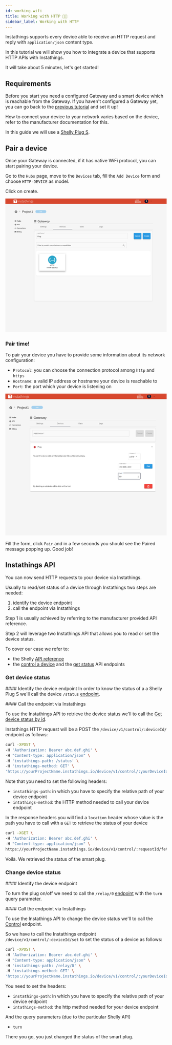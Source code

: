 ```yaml
---
id: working-wifi
title: Working with HTTP 🏳️‍🌈
sidebar_label: Working with HTTP
---
```

Instathings supports every device able to receive an HTTP request and reply with `application/json` content type.

In this tutorial we will show you how to integrate a device that supports HTTP APIs with Instathings.

It will take about 5 minutes, let's get started!

## Requirements

Before you start you need a configured Gateway and a smart device which is reachable from the Gateway. 
If you haven't configured a Gateway yet, you can go back to the <a href="/docs/guides/gateway-setup.html" target="_blank" class="external-link">previous tutorial</a> and set it up!

How to connect your device to your network varies based on the device, refer to the manufacturer documentation for this. 

In this guide we will use a [Shelly Plug S](https://shelly.cloud/shelly-plug-s/). 

## Pair a device

Once your Gateway is connected, if it has native WiFi protocol, you can start pairing your device. 

Go to the `Hubs` page, move to the `Devices` tab, fill the `Add Device` form and choose `HTTP-DEVICE` as model.

Click on create.

<a href="/docs/assets/wifi/createSubdevice.png" target="_blank">
    <img src="/docs/assets/wifi/createSubdevice.png"/>
</a>

### Pair time!

To pair your device you have to provide some information about its network configuration:
* `Protocol`: you can choose the connection protocol among `http` and `https`
* `Hostname`: a valid IP address or hostname your device is reachable to
* `Port`: the port which your device is listening on

<a href="/docs/assets/wifi/pairingWifi.png" target="_blank">
    <img src="/docs/assets/wifi/pairingWifi.png"/>
</a>

Fill the form, click `Pair` and in a few seconds you should see the Paired message popping up. Good job!

## Instathings API 

You can now send HTTP requests to your device via Instathings. 

Usually to read/set status of a device through Instathings two steps are needed:
1. identify the device endpoint
2. call the endpoint via Instathings

Step 1 is usually achieved by referring to the manufacturer provided API reference. 

Step 2 will leverage two Instathings API that allows you to read or set the device status. 

To cover our case we refer to:
- the Shelly [API reference](https://shelly-api-docs.shelly.cloud/#shelly-plug-plugs) 
- the [control a device](https://developers.instathings.io/#control-a-device-by-id) and the [get status](https://developers.instathings.io/#get-device-status-by-id) API endpoints


### Get device status

#### Identify the device endpoint
In order to know the status of a a Shelly Plug S we'll call the device `/status` [endpoint](https://shelly-api-docs.shelly.cloud/#shelly-plug-plugs-status).

#### Call the endpoint via Instathings

To use the Instathings API to retrieve the device status we'll to call the [Get device status by id](https://developers.instathings.io/#get-device-status-by-id).

Instathings HTTP request will be a POST the `/device/v1/control/:deviceId/` endpoint as follows:

```bash
curl -XPOST \
-H 'Authorization: Bearer abc.def.ghi' \
-H "Content-type: application/json" \
-H 'instathings-path: /status' \
-H 'instathings-method: GET' \
'https://yourProjectName.instathings.io/device/v1/control/:yourDeviceId/status'
```

Note that you need to set the following headers:
* `instathings-path`: in which you have to specify the relative path of your device endpoint
* `intathings-method`: the HTTP method needed to call your device endpoint

In the response headers you will find a `location` header whose value is the path you have to call with a `GET` to retrieve the status of your device

```bash
curl -XGET \
-H 'Authorization: Bearer abc.def.ghi' \
-H "Content-type: application/json" \
https://yourProjectName.instathings.io/device/v1/control/:requestId/fetch
```

Voilà. We retrieved the status of the smart plug.


### Change device status

#### Identify the device endpoint

To turn the plug on/off we need to call the `/relay/0` [endpoint](https://developers.instathings.io/#control-a-device-by-id) with the `turn` query parameter.

#### Call the endpoint via Instathings

To use the Instathings API to change the device status we'll to call the [Control](https://developers.instathings.io/#control-a-device-by-id) endpoint.

So we have to call the Instathings endpoint `/device/v1/control/:deviceId/set` to set the status of a device as follows:

```bash
curl -XPOST \
-H 'Authorization: Bearer abc.def.ghi' \
-H "Content-type: application/json" \
-H 'instathings-path: /relay/0' \
-H 'instathings-method: GET' \
'https://yourProjectName.instathings.io/device/v1/control/:yourDeviceId/set?turn=on'
```

You need to set the headers:
* `instathings-path`: in which you have to specify the relative path of your device endpoint
* `intathings-method`: the http method needed for your device endpoint

And the query parameters (due to the particular Shelly API)
* `turn` 

There you go, you just changed the status of the smart plug.
